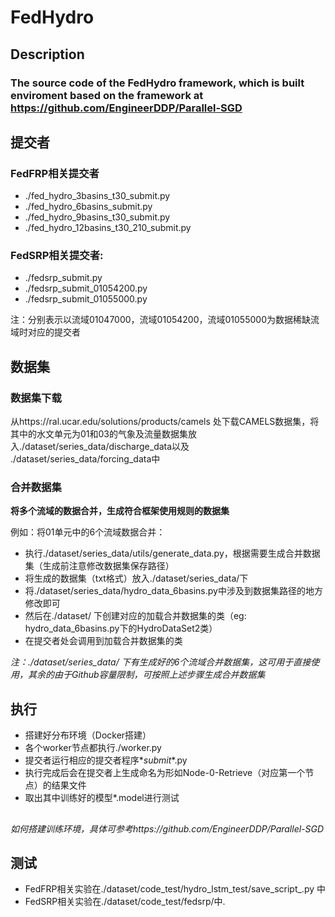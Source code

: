 # FedHydro
## Description

### The source code of the FedHydro framework, which is built enviroment based on the framework at https://github.com/EngineerDDP/Parallel-SGD

## 提交者
### FedFRP相关提交者
  - ./fed_hydro_3basins_t30_submit.py
  - ./fed_hydro_6basins_submit.py
  - ./fed_hydro_9basins_t30_submit.py
  - ./fed_hydro_12basins_t30_210_submit.py

### FedSRP相关提交者:
  - ./fedsrp_submit.py
  - ./fedsrp_submit_01054200.py
  - ./fedsrp_submit_01055000.py
  
  注：分别表示以流域01047000，流域01054200，流域01055000为数据稀缺流域时对应的提交者
  
## 数据集
### 数据集下载
  从https://ral.ucar.edu/solutions/products/camels 处下载CAMELS数据集，将其中的水文单元为01和03的气象及流量数据集放入./dataset/series_data/discharge_data以及 ./dataset/series_data/forcing_data中

### 合并数据集
  **将多个流域的数据合并，生成符合框架使用规则的数据集**
  
  例如：将01单元中的6个流域数据合并：
  
  - 执行./dataset/series_data/utils/generate_data.py，根据需要生成合并数据集（生成前注意修改数据集保存路径）
  - 将生成的数据集（txt格式）放入./dataset/series_data/下
  - 将./dataset/series_data/hydro_data_6basins.py中涉及到数据集路径的地方修改即可
  - 然后在./dataset/ 下创建对应的加载合并数据集的类（eg: hydro_data_6basins.py下的HydroDataSet2类）
  - 在提交者处会调用到加载合并数据集的类

  *注：./dataset/series_data/ 下有生成好的6个流域合并数据集，这可用于直接使用，其余的由于Github容量限制，可按照上述步骤生成合并数据集*

## 执行
- 搭建好分布环境（Docker搭建）
- 各个worker节点都执行./worker.py
- 提交者运行相应的提交者程序*_submit_*.py
- 执行完成后会在提交者上生成命名为形如Node-0-Retrieve（对应第一个节点）的结果文件
- 取出其中训练好的模型*.model进行测试
##
*如何搭建训练环境，具体可参考https://github.com/EngineerDDP/Parallel-SGD*

## 测试
- FedFRP相关实验在./dataset/code_test/hydro_lstm_test/save_script_.py 中
- FedSRP相关实验在./dataset/code_test/fedsrp/中.

  
  


